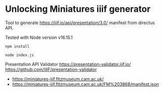 # Unlocking Miniatures iiif generator

Tool to generate https://iiif.io/api/presentation/3.0/ manifest from directus API.

Tested with Node version v16.15.1

```
npm install
```

```
node index.js
```

Presentation API Validator https://presentation-validator.iiif.io/ https://github.com/IIIF/presentation-validator

- https://miniatures-iiif.fitzmuseum.cam.ac.uk/
- https://miniatures-iiif.fitzmuseum.cam.ac.uk/FM%203868/manifest.json
